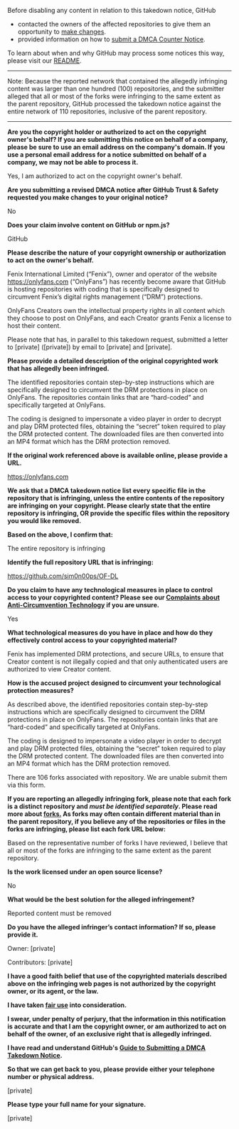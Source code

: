 Before disabling any content in relation to this takedown notice, GitHub
- contacted the owners of the affected repositories to give them an opportunity to [make changes](https://docs.github.com/en/github/site-policy/dmca-takedown-policy#a-how-does-this-actually-work).
- provided information on how to [submit a DMCA Counter Notice](https://docs.github.com/en/articles/guide-to-submitting-a-dmca-counter-notice).

To learn about when and why GitHub may process some notices this way, please visit our [README](https://github.com/github/dmca/blob/master/README.md#anatomy-of-a-takedown-notice).

---

Note: Because the reported network that contained the allegedly infringing content was larger than one hundred (100) repositories, and the submitter alleged that all or most of the forks were infringing to the same extent as the parent repository, GitHub processed the takedown notice against the entire network of 110 repositories, inclusive of the parent repository. 

---

**Are you the copyright holder or authorized to act on the copyright owner's behalf? If you are submitting this notice on behalf of a company, please be sure to use an email address on the company's domain. If you use a personal email address for a notice submitted on behalf of a company, we may not be able to process it.**

Yes, I am authorized to act on the copyright owner's behalf.

**Are you submitting a revised DMCA notice after GitHub Trust & Safety requested you make changes to your original notice?**

No

**Does your claim involve content on GitHub or npm.js?**

GitHub

**Please describe the nature of your copyright ownership or authorization to act on the owner's behalf.**

Fenix International Limited (“Fenix”), owner and operator of the website https://onlyfans.com (“OnlyFans”) has recently become aware that GitHub is hosting repositories with coding that is specifically designed to circumvent Fenix’s digital rights management (“DRM”) protections.

OnlyFans Creators own the intellectual property rights in all content which they choose to post on OnlyFans, and each Creator grants Fenix a license to host their content.

Please note that has, in parallel to this takedown request, submitted a letter to [private] ([private]) by email to [private] and [private].

**Please provide a detailed description of the original copyrighted work that has allegedly been infringed.**

The identified repositories contain step-by-step instructions which are specifically designed to circumvent the DRM protections in place on OnlyFans. The repositories contain links that are “hard-coded” and specifically targeted at OnlyFans.

The coding is designed to impersonate a video player in order to decrypt and play DRM protected files, obtaining the “secret” token required to play the DRM protected content. The downloaded files are then converted into an MP4 format which has the DRM protection removed.

**If the original work referenced above is available online, please provide a URL.**

https://onlyfans.com

**We ask that a DMCA takedown notice list every specific file in the repository that is infringing, unless the entire contents of the repository are infringing on your copyright. Please clearly state that the entire repository is infringing, OR provide the specific files within the repository you would like removed.**

**Based on the above, I confirm that:**

The entire repository is infringing

**Identify the full repository URL that is infringing:**

https://github.com/sim0n00ps/OF-DL

**Do you claim to have any technological measures in place to control access to your copyrighted content? Please see our <a href="https://docs.github.com/articles/guide-to-submitting-a-dmca-takedown-notice#complaints-about-anti-circumvention-technology">Complaints about Anti-Circumvention Technology</a> if you are unsure.**

Yes

**What technological measures do you have in place and how do they effectively control access to your copyrighted material?**

Fenix has implemented DRM protections, and secure URLs, to ensure that Creator content is not illegally copied and that only authenticated users are authorized to view Creator content.

**How is the accused project designed to circumvent your technological protection measures?**

As described above, the identified repositories contain step-by-step instructions which are specifically designed to circumvent the DRM protections in place on OnlyFans. The repositories contain links that are “hard-coded” and specifically targeted at OnlyFans.

The coding is designed to impersonate a video player in order to decrypt and play DRM protected files, obtaining the “secret” token required to play the DRM protected content. The downloaded files are then converted into an MP4 format which has the DRM protection removed.

There are 106 forks associated with repository. We are unable submit them via this form.

**If you are reporting an allegedly infringing fork, please note that each fork is a distinct repository and <i>must be identified separately</i>. Please read more about <a href="https://docs.github.com/articles/dmca-takedown-policy#b-what-about-forks-or-whats-a-fork">forks.</a> As forks may often contain different material than in the parent repository, if you believe any of the repositories or files in the forks are infringing, please list each fork URL below:**

Based on the representative number of forks I have reviewed, I believe that all or most of the forks are infringing to the same extent as the parent repository.

**Is the work licensed under an open source license?**

No

**What would be the best solution for the alleged infringement?**

Reported content must be removed

**Do you have the alleged infringer’s contact information? If so, please provide it.**

Owner: [private]

Contributors: [private]

**I have a good faith belief that use of the copyrighted materials described above on the infringing web pages is not authorized by the copyright owner, or its agent, or the law.**

**I have taken <a href="https://www.lumendatabase.org/topics/22">fair use</a> into consideration.**

**I swear, under penalty of perjury, that the information in this notification is accurate and that I am the copyright owner, or am authorized to act on behalf of the owner, of an exclusive right that is allegedly infringed.**

**I have read and understand GitHub's <a href="https://docs.github.com/articles/guide-to-submitting-a-dmca-takedown-notice/">Guide to Submitting a DMCA Takedown Notice</a>.**

**So that we can get back to you, please provide either your telephone number or physical address.**

[private]

**Please type your full name for your signature.**

[private]
